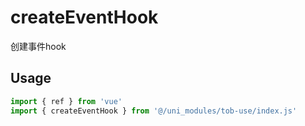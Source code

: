 # createEventHook

创建事件hook

## Usage

```js
import { ref } from 'vue'
import { createEventHook } from '@/uni_modules/tob-use/index.js'


```

